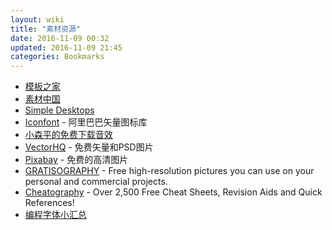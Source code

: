 ```yaml
---
layout: wiki
title: "素材资源"
date: 2016-11-09 00:32
updated: 2016-11-09 21:45
categories: Bookmarks
---
```


+ [模板之家](http://www.cssmoban.com/)
+ [素材中国](http://www.sccnn.com/)
+ [Simple Desktops](http://simpledesktops.com/browse/)
+ [Iconfont](http://www.iconfont.cn/plus) - 阿里巴巴矢量图标库
+ [小森平的免费下载音效](http://taira-komori.jpn.org/freesoundcn.html)
+ [VectorHQ](http://cn.vectorhq.com/) - 免费矢量和PSD图片
+ [Pixabay](https://pixabay.com/) - 免费的高清图片
+ [GRATISOGRAPHY](http://www.gratisography.com/) - Free high-resolution pictures you can use on your personal and commercial projects.
+ [Cheatography](https://www.cheatography.com/) - Over 2,500 Free Cheat Sheets, Revision Aids and Quick References!
+ [编程字体小汇总](http://blog.jobbole.com/87578/)
